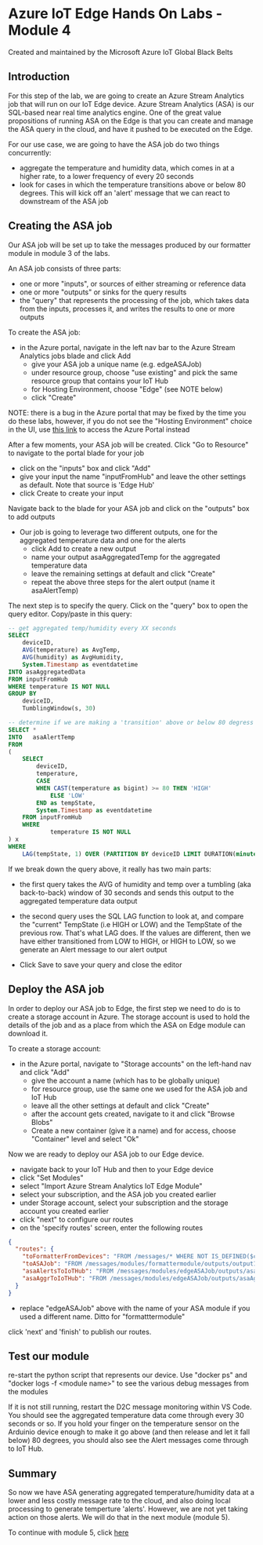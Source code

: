 # Azure IoT Edge Hands On Labs - Module 4

Created and maintained by the Microsoft Azure IoT Global Black Belts

## Introduction

For this step of the lab, we are going to create an Azure Stream Analytics job that will run on our IoT Edge device.  Azure Stream Analytics (ASA) is our SQL-based near real time analytics engine. One of the great value propositions of running ASA on the Edge is that you can create and manage the ASA query in the cloud, and have it pushed to be executed on the Edge. 

For our use case, we are going to have the ASA job do two things concurrently:

* aggregate the temperature and humidity data, which comes in at a higher rate, to a lower frequency of every 20 seconds
* look for cases in which the temperature transitions above or below 80 degrees.  This will kick off an 'alert' message that we can react to downstream of the ASA job

## Creating the ASA job

Our ASA job will be set up to take the messages produced by our formatter module in module 3 of the labs.

An ASA job consists of three parts:
* one or more "inputs", or sources of either streaming or reference data
* one or more "outputs" or sinks for the query results
* the "query" that represents the processing of the job, which takes data from the inputs, processes it, and writes the results to one or more outputs

To create the ASA job:

* in the Azure portal, navigate in the left nav bar to the Azure Stream Analytics jobs blade and click Add
    * give your ASA job a unique name (e.g. edgeASAJob)
    * under resource group, choose "use existing" and pick the same resource group that contains your IoT Hub
    * for Hosting Environment, choose "Edge"   (see NOTE below)
    * click "Create"

NOTE:   there is a bug in the Azure portal that may be fixed by the time you do these labs, however, if you do not see the "Hosting Environment" choice in the UI, use [this link](https://portal.azure.com/?Microsoft_Azure_StreamAnalytics_onedge=true) to access the Azure Portal instead

After a few moments, your ASA job will be created.  Click "Go to Resource" to navigate to the portal blade for your job

* click on the "inputs" box and click "Add"
* give your input the name "inputFromHub" and leave the other settings as default.  Note that source is 'Edge Hub'
* click Create to create your input

Navigate back to the blade for your ASA job and click on the "outputs" box to add outputs

* Our job is going to leverage two different outputs, one for the aggregated temperature data and one for the alerts
    * click Add to create a new output
    * name your output asaAggregatedTemp for the aggregated temperature data
    * leave the remaining settings at default and click "Create"
    * repeat the above three steps for the alert output (name it asaAlertTemp)

The next step is to specify the query.  Click on the "query" box to open the query editor.  Copy/paste in this query:

```SQL
-- get aggregated temp/humidity every XX seconds
SELECT
    deviceID,
    AVG(temperature) as AvgTemp,
    AVG(humidity) as AvgHumidity,
    System.Timestamp as eventdatetime
INTO asaAggregatedData
FROM inputFromHub
WHERE temperature IS NOT NULL
GROUP BY
    deviceID,
    TumblingWindow(s, 30)

-- determine if we are making a 'transition' above or below 80 degress
SELECT *
INTO   asaAlertTemp
FROM   
(
    SELECT
        deviceID,
        temperature,
        CASE
        WHEN CAST(temperature as bigint) >= 80 THEN 'HIGH'
            ELSE 'LOW'
        END as tempState,
        System.Timestamp as eventdatetime
    FROM inputFromHub
    WHERE 
            temperature IS NOT NULL
) x
WHERE
    LAG(tempState, 1) OVER (PARTITION BY deviceID LIMIT DURATION(minute, 10)) <> tempState

```

If we break down the query above, it really has two main parts:

* the first query takes the AVG of humidity and temp over a tumbling (aka back-to-back) window of 30 seconds and sends this output to the aggregated temperature data output
* the second query uses the SQL LAG function to look at, and compare the "current" TempState (i.e HIGH or LOW) and the TempState of the previous row.  That's what LAG does.  If the values are different, then we have either transitioned from LOW to HIGH, or HIGH to LOW, so we generate an Alert message to our alert output

* Click Save to save your query and close the editor

## Deploy the ASA job

In order to deploy our ASA job to Edge, the first step we need to do is to create a storage account in Azure.  The storage account is used to hold the details of the job and as a place from which the ASA on Edge module can download it.

To create a storage account:

* in the Azure portal, navigate to "Storage accounts" on the left-hand nav and click "Add"
    * give the account a name (which has to be globally unique)
    * for resource group, use the same one we used for the ASA job and IoT Hub
    * leave all the other settings at default and click "Create"
    * after the account gets created, navigate to it and click "Browse Blobs"
    * Create a new container (give it a name) and for access, choose "Container" level and select "Ok"


Now we are ready to deploy our ASA job to our Edge device.

* navigate back to your IoT Hub and then to your Edge device
* click "Set Modules"
* select "Import Azure Stream Analytics IoT Edge Module"
* select your subscription, and the ASA job you created earlier
* under Storage account, select your subscription and the storage account you created earlier
* click "next" to configure our routes
* on the 'specify routes' screen, enter the following routes

```json
{
  "routes": {
    "toFormatterFromDevices": "FROM /messages/* WHERE NOT IS_DEFINED($connectionModuleId) INTO BrokeredEndpoint(\"/modules/formattermodule/inputs/input1\")",
    "toASAJob": "FROM /messages/modules/formattermodule/outputs/output1 INTO BrokeredEndpoint(\"/modules/edgeASAJob/inputs/inputFromHub\")",
    "asaAlertsToIoTHub": "FROM /messages/modules/edgeASAJob/outputs/asaAlertTemp INTO $upstream",
    "asaAggrToIoTHub": "FROM /messages/modules/edgeASAJob/outputs/asaAggregatedData INTO $upstream"
  }
}
```

* replace "edgeASAJob" above with the name of your ASA module if you used a different name.  Ditto for "formatttermodule"

click 'next' and 'finish' to publish our routes.

## Test our module

re-start the python script that represents our device.  Use "docker ps" and "docker logs -f \<module name>" to see the various debug messages from the modules

If it is not still running, restart the D2C message monitoring within VS Code.  You should see the aggregated temperature data come through every 30 seconds or so.  If you hold your finger on the temperature sensor on the Arduinio device enough to make it go above (and then release and let it fall below) 80 degrees, you should also see the Alert messages come through to IoT Hub.

## Summary

So now we have ASA generating aggregated temperature/humidity data at a lower and less costly message rate to the cloud, and also doing local processing to generate temperture 'alerts'.  However, we are not yet taking action on those alerts.  We will do that in the next module (module 5).

To continue with module 5, click [here](/module5)